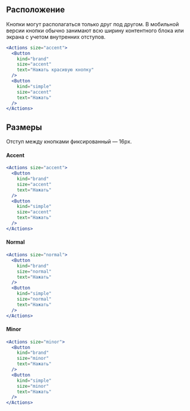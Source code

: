 ## Расположение

Кнопки могут располагаться только друг под другом. В мобильной версии кнопки обычно занимают всю ширину контентного блока или экрана с учетом внутренних отступов.

```jsx
<Actions size="accent">
  <Button
    kind="brand"
    size="accent"
    text="Нажать красивую кнопку"
  />
  <Button
    kind="simple"
    size="accent"
    text="Нажать"
  />
</Actions>
```

## Размеры

Отступ между кнопками фиксированный — 16px.

#### Accent

```jsx
<Actions size="accent">
  <Button
    kind="brand"
    size="accent"
    text="Нажать"
  />
  <Button
    kind="simple"
    size="accent"
    text="Нажать"
  />
</Actions>
```

#### Normal

```jsx
<Actions size="normal">
  <Button
    kind="brand"
    size="normal"
    text="Нажать"
  />
  <Button
    kind="simple"
    size="normal"
    text="Нажать"
  />
</Actions>
```

#### Minor

```jsx
<Actions size="minor">
  <Button
    kind="brand"
    size="minor"
    text="Нажать"
  />
  <Button
    kind="simple"
    size="minor"
    text="Нажать"
  />
</Actions>
```
